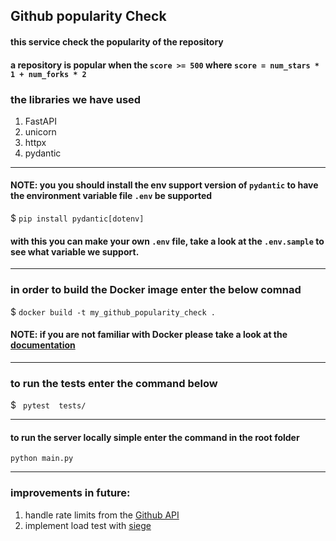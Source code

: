## Github popularity Check

#### this service check the popularity of the repository
#### a repository is popular when the `score >= 500` where `score = num_stars * 1 + num_forks * 2`

### the libraries we have used 
1. FastAPI
2. unicorn
3. httpx
4. pydantic
***
#### NOTE: you you should install the env support version of `pydantic` to have the environment variable file `.env` be supported
$ `pip install pydantic[dotenv]`
#### with this you can make your own `.env` file, take a look at the `.env.sample` to see what variable we support.
***
### in order to build the Docker image enter the below comnad 
$ `docker build -t my_github_popularity_check .`
#### NOTE: if you are not familiar with Docker please take a look at the [documentation](https://docs.docker.com/)
***
### to run the tests enter the command below
$ ` pytest  tests/`
***
#### to run the server locally simple enter the command in the root folder 
`python main.py` 
***

### improvements in future:
1. handle rate limits from the [Github API](https://docs.github.com/en/rest/rate-limit#about-the-rate-limit-api)
2. implement load test with [siege](https://github.com/JoeDog/siege)
